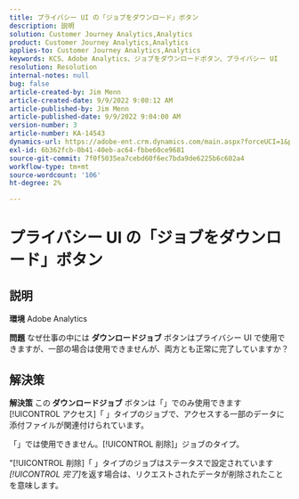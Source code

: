 ```yaml
---
title: プライバシー UI の「ジョブをダウンロード」ボタン
description: 説明
solution: Customer Journey Analytics,Analytics
product: Customer Journey Analytics,Analytics
applies-to: Customer Journey Analytics,Analytics
keywords: KCS、Adobe Analytics、ジョブをダウンロードボタン、プライバシー UI
resolution: Resolution
internal-notes: null
bug: false
article-created-by: Jim Menn
article-created-date: 9/9/2022 9:00:12 AM
article-published-by: Jim Menn
article-published-date: 9/9/2022 9:04:00 AM
version-number: 3
article-number: KA-14543
dynamics-url: https://adobe-ent.crm.dynamics.com/main.aspx?forceUCI=1&pagetype=entityrecord&etn=knowledgearticle&id=df343ccf-1d30-ed11-9db1-0022480866ad
exl-id: 6b362fcb-0b41-40eb-ac64-fbbe60ce9681
source-git-commit: 7f0f5035ea7cebd60f6ec7bda9de6225b6c602a4
workflow-type: tm+mt
source-wordcount: '106'
ht-degree: 2%

---
```


# プライバシー UI の「ジョブをダウンロード」ボタン

## 説明


<b>環境</b>
Adobe Analytics

<b>問題</b>
なぜ仕事の中には <b>ダウンロードジョブ</b> ボタンはプライバシー UI で使用できますが、一部の場合は使用できませんが、両方とも正常に完了していますか？


## 解決策


<b>解決策</b>
この<b> ダウンロードジョブ</b> ボタンは「」でのみ使用できます[!UICONTROL アクセス]「 」タイプのジョブで、アクセスする一部のデータに添付ファイルが関連付けられています。

「」では使用できません。[!UICONTROL 削除]」ジョブのタイプ。

&quot;[!UICONTROL 削除]「 」タイプのジョブはステータスで設定されています *[!UICONTROL 完了]*&#x200B;を返す場合は、リクエストされたデータが削除されたことを意味します。
